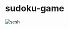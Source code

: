 # sudoku-game

![scsh](https://user-images.githubusercontent.com/68711010/151392334-70307d12-e773-422a-b57a-c3c204f0569c.png)
